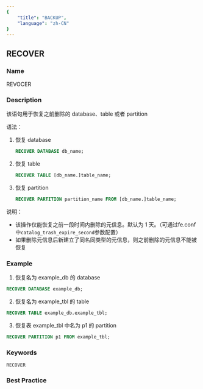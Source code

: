 ```yaml
---
{
    "title": "BACKUP",
    "language": "zh-CN"
}
---
```


<!--
Licensed to the Apache Software Foundation (ASF) under one
or more contributor license agreements.  See the NOTICE file
distributed with this work for additional information
regarding copyright ownership.  The ASF licenses this file
to you under the Apache License, Version 2.0 (the
"License"); you may not use this file except in compliance
with the License.  You may obtain a copy of the License at

  http://www.apache.org/licenses/LICENSE-2.0

Unless required by applicable law or agreed to in writing,
software distributed under the License is distributed on an
"AS IS" BASIS, WITHOUT WARRANTIES OR CONDITIONS OF ANY
KIND, either express or implied.  See the License for the
specific language governing permissions and limitations
under the License.
-->

## RECOVER

### Name

REVOCER

### Description

该语句用于恢复之前删除的 database、table 或者 partition

语法：

1. 恢复 database

   ```sql
   RECOVER DATABASE db_name;
   ```

2. 恢复 table

   ```sql
   RECOVER TABLE [db_name.]table_name;
   ```

3. 恢复 partition

   ```sql
   RECOVER PARTITION partition_name FROM [db_name.]table_name;
   ```

   

说明：

- 该操作仅能恢复之前一段时间内删除的元信息。默认为 1 天。（可通过fe.conf中`catalog_trash_expire_second`参数配置）
- 如果删除元信息后新建立了同名同类型的元信息，则之前删除的元信息不能被恢复

### Example

1. 恢复名为 example_db 的 database

```sql
RECOVER DATABASE example_db;
```

2. 恢复名为 example_tbl 的 table

```sql
RECOVER TABLE example_db.example_tbl;
```

3. 恢复表 example_tbl 中名为 p1 的 partition

```sql
RECOVER PARTITION p1 FROM example_tbl;
```

### Keywords

    RECOVER

### Best Practice

